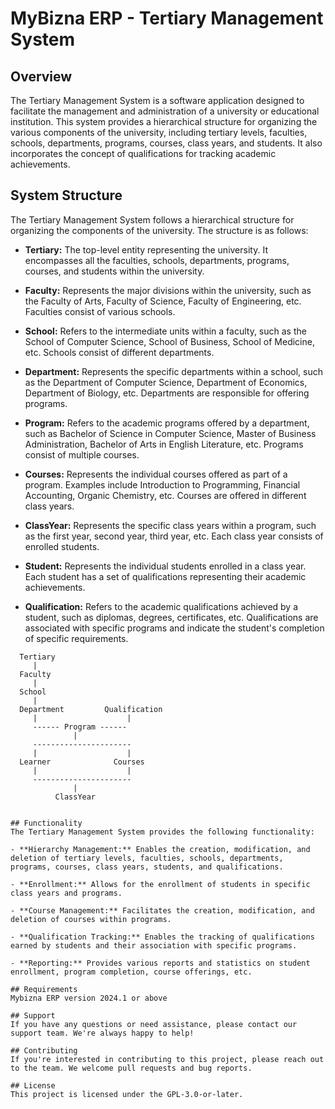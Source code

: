 # MyBizna ERP - Tertiary Management System 

## Overview
The Tertiary Management System is a software application designed to facilitate the management and administration of a university or educational institution. This system provides a hierarchical structure for organizing the various components of the university, including tertiary levels, faculties, schools, departments, programs, courses, class years, and students. It also incorporates the concept of qualifications for tracking academic achievements.

## System Structure
The Tertiary Management System follows a hierarchical structure for organizing the components of the university. The structure is as follows:

 - **Tertiary:** The top-level entity representing the university. It encompasses all the faculties, schools, departments, programs, courses, and students within the university.

 - **Faculty:** Represents the major divisions within the university, such as the Faculty of Arts, Faculty of Science, Faculty of Engineering, etc. Faculties consist of various schools.

 - **School:** Refers to the intermediate units within a faculty, such as the School of Computer Science, School of Business, School of Medicine, etc. Schools consist of different departments.

 - **Department:** Represents the specific departments within a school, such as the Department of Computer Science, Department of Economics, Department of Biology, etc. Departments are responsible for offering programs.

 - **Program:** Refers to the academic programs offered by a department, such as Bachelor of Science in Computer Science, Master of Business Administration, Bachelor of Arts in English Literature, etc. Programs consist of multiple courses.

 - **Courses:** Represents the individual courses offered as part of a program. Examples include Introduction to Programming, Financial Accounting, Organic Chemistry, etc. Courses are offered in different class years.

 - **ClassYear:** Represents the specific class years within a program, such as the first year, second year, third year, etc. Each class year consists of enrolled students.

 - **Student:** Represents the individual students enrolled in a class year. Each student has a set of qualifications representing their academic achievements.

 - **Qualification:** Refers to the academic qualifications achieved by a student, such as diplomas, degrees, certificates, etc. Qualifications are associated with specific programs and indicate the student's completion of specific requirements.
  ```
    Tertiary
       |
    Faculty
       |
    School
       |
    Department         Qualification
       |                    |
       ------ Program ------
                |
       ---------------------- 
       |                    |
    Learner              Courses
       |                    |
       ---------------------- 
                |
            ClassYear    
                                          

## Functionality
The Tertiary Management System provides the following functionality:

 - **Hierarchy Management:** Enables the creation, modification, and deletion of tertiary levels, faculties, schools, departments, programs, courses, class years, students, and qualifications.

 - **Enrollment:** Allows for the enrollment of students in specific class years and programs.

 - **Course Management:** Facilitates the creation, modification, and deletion of courses within programs.

 - **Qualification Tracking:** Enables the tracking of qualifications earned by students and their association with specific programs.

 - **Reporting:** Provides various reports and statistics on student enrollment, program completion, course offerings, etc.

 ## Requirements
Mybizna ERP version 2024.1 or above

## Support
If you have any questions or need assistance, please contact our support team. We're always happy to help!

## Contributing
If you're interested in contributing to this project, please reach out to the team. We welcome pull requests and bug reports.

## License
This project is licensed under the GPL-3.0-or-later.

           
    
